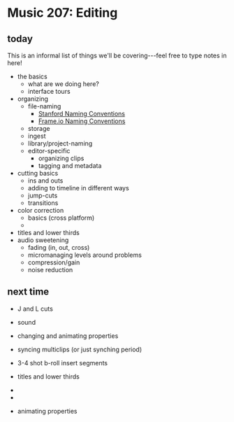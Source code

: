 # Music 207: Editing

## today
This is an informal list of things we'll be covering---feel free to type notes in here!

* the basics
    * what are we doing here?
    * interface tours
* organizing
    * file-naming
        * [Stanford Naming Conventions](https://library.stanford.edu/spc/university-archives/managing-university-records/file-naming-guidelines)
        * [Frame.io Naming Conventions](https://workflow.frame.io/guide/file-naming)
    * storage
    * ingest
    * library/project-naming
    * editor-specific
        * organizing clips
        * tagging and metadata
* cutting basics
    * ins and outs
    * adding to timeline in different ways
    * jump-cuts
    * transitions
* color correction
    * basics (cross platform)
    * 
* titles and lower thirds
* audio sweetening
    * fading (in, out, cross)
    * micromanaging levels around problems
    * compression/gain
    * noise reduction 


## next time

* J and L cuts
* sound
* changing and animating properties
* syncing multiclips (or just synching period)
* 3-4 shot b-roll insert segments
* titles and lower thirds
* 
* 

* animating properties
